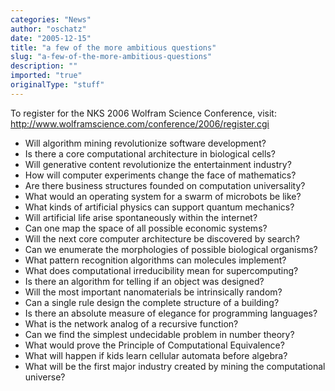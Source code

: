 ```yaml
---
categories: "News"
author: "oschatz"
date: "2005-12-15"
title: "a few of the more ambitious questions"
slug: "a-few-of-the-more-ambitious-questions"
description: ""
imported: "true"
originalType: "stuff"
---
```



To register for the NKS 2006 Wolfram Science Conference, visit: <http://www.wolframscience.com/conference/2006/register.cgi>

* Will algorithm mining revolutionize software development?
* Is there a core computational architecture in biological cells?
* Will generative content revolutionize the entertainment industry?
* How will computer experiments change the face of mathematics?
* Are there business structures founded on computation universality?
* What would an operating system for a swarm of microbots be like?
* What kinds of artificial physics can support quantum mechanics?
* Will artificial life arise spontaneously within the internet?
* Can one map the space of all possible economic systems?
* Will the next core computer architecture be discovered by search?
* Can we enumerate the morphologies of possible biological organisms?
* What pattern recognition algorithms can molecules implement?
* What does computational irreducibility mean for supercomputing?
* Is there an algorithm for telling if an object was designed?
* Will the most important nanomaterials be intrinsically random?
* Can a single rule design the complete structure of a building?
* Is there an absolute measure of elegance for programming languages?
* What is the network analog of a recursive function?
* Can we find the simplest undecidable problem in number theory?
* What would prove the Principle of Computational Equivalence?
* What will happen if kids learn cellular automata before algebra?
* What will be the first major industry created by mining the computational universe?